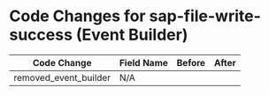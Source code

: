 # Code Changes for sap-file-write-success (Event Builder)

| Code Change | Field Name | Before | After |
|-------------|------------|--------|-------|
| removed_event_builder | N/A |  |  |